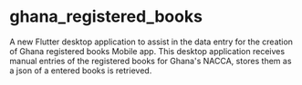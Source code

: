 # ghana_registered_books

A new Flutter desktop application to assist in the data entry for the creation of Ghana registered books Mobile app. This desktop application receives manual entries of the registered books for Ghana's NACCA, stores them as a json of a entered books is retrieved.
